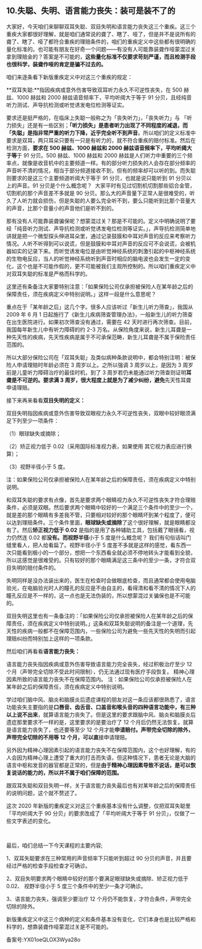 ## 10.失聪、失明、语言能力丧失：装可是装不了的
大家好，今天咱们来聊聊双耳失聪、双目失明和语言能力丧失这三个重疾。这三个重疾大家都很好理解，就是咱们通常说的聋了、瞎了、哑了，但是并不是说所有的聋了、瞎了、哑了都符合重疾的理赔条件的，咱们的重疾定义中这些都有很明确的量化标准的。也可能有朋友在好奇一个问题——有没有人可能靠装聋作哑蒙混过关拿到理赔金的？答案是不可能的，**这些量化标准不仅要求苛刻严谨，而且检测手段也很科学，装聋作哑的肯定是骗不过去的。**


咱们来逐条看下新版重疾定义中对这三个重疾的规定：


**双耳失聪:**指因疾病或意外伤害导致双耳听力永久不可逆性丧失，在 500 赫兹、1000 赫兹和 2000 赫兹语音频率下，平均听阈大于等于 91 分贝，且经纯音听力测试、声导抗检测或听觉诱发电位检测等证实。


要求还是挺严格的，在临床上失聪一般称之为「丧失听力」，「丧失听力」与 「听力损失」还是有一些区别；**「听力损失」是患者听力出现了不同程度的减退，而「失聪」是指非常严重的听力下降，近乎完全听不到声音**。所以咱们的定义标准中要求是双耳，两只耳朵只要有一只是有听力的，就不符合重疾的赔付标准。然后在检测方面，**要求在 500 赫兹、1000 赫兹和 2000 赫兹语音频率下，平均听阈大于等**于 91 分贝。500 赫兹、1000 赫兹和 2000 赫兹是人们听力中重要的三个频率点，就像是收音机中的主要频道一样。有的部分听力损失的人会存在部分频率的声音听不清的情况，相当于部分频道接收不到，但有的频率却可以听的到。而失聪则要求的是这三个主要频道听阈大于等于 91 分贝，也就是说只能听到 91 分贝以上的声音。91 分贝是个什么概念呢？  大家平时有见过切割机切割那些铝合金管，切割机的那个声音差不多就是 90 分贝。那么大的声音量下正常人是很难受的，听久了人听力就会损伤，但是失聪的人要么完全听不到，要么只能听到比那个音量大的声音，比那个音量小的声音他们是听不到的。


那有没有人可能靠装聋骗保呢？想蒙混过关？那是不可能的。定义中明确说明了要经「纯音听力测试、声导抗检测或听觉诱发电位检测等证实。」，声导抗检测简单地讲就是把一个微型探头伸进耳朵里，通过记录鼓膜和中耳对声音的反应来考察听力情况。人听不听得到可以说谎，但是鼓膜和中耳对声音的反应可不会说谎，会被机器如实的记录下来。而听觉诱发电位是由听觉神经系统的刺激引起的中枢神经系统的生物电反应，当人的听觉神经系统听到声音时相应的脑电波也会发生一定的变化，这个也是不可能作假的，更不可能被我们主观所控制的。所以咱们重疾定义中对双耳失聪的标准是严格而科学的。


这里还有条备注大家要特别注意：「如果保险公司仅承担被保险人在某年龄之后的保障责任，须在疾病定义中特别说明。」这样一段是什么意思呢？


重点在于「某年龄之后」这几个字。很多人应该听过「新生儿听力筛查」，我国从 2009 年 6 月 1 日起施行了《新生儿疾病筛查管理办法》，一般新生儿的听力筛查在出生医院进行。如果初次筛查没有通过，需要在 42 天时进行再次筛查。目前，我国每年新生儿中有听力障碍的约 2-3 万名。从保险角度来说，新生儿耳聋是一种先天性的疾病，先天性疾病是属于不可承保范畴，新生儿耳聋是不属于保险责任范围的。


所以大部分保险公司在「双耳失聪」及类似病种条款说明中，都会特别注明：被保险人申请理赔时年龄必须在 3 周岁以上。之所以强调 3 周岁以上，是因为 3 周岁前是儿童听力障碍治疗的最佳时机，到了 3 周岁若仍未能通过听力筛查则证明**耳聋是不可逆的。要求满 3 周岁，很大程度上就是为了减少纠纷，避免**先天性耳聋申请理赔。


接下来再来看看**双目失明的定义：**


双目失明指因疾病或意外伤害导致双眼视力永久不可逆性丧失，双眼中较好眼须满足下列至少一项条件： 


（1）眼球缺失或摘除； 


（2）矫正视力低于 0.02（采用国际标准视力表，如果使用 其它视力表应进行换算）； 


（3）视野半径小于 5 度。 


注：如果保险公司仅承担被保险人在某年龄之后的保障责任，须在疾病定义中特别说明。


和双耳失聪的要求有点像，首先是要求两个眼睛视力永久不可逆性丧失才符合理赔条件，必须是双眼。然后要求两个眼睛中较好的一个满足三个条件中的至少一个，就是差的那个眼睛有多差我不管，只要相对较好的那个眼睛坏到某个程度了，便可以达到理赔条件。三个条件里面，**眼球缺失或摘除**了这个很好理解，就是眼睛都没有了。然后**矫正视力低于 0.02** 是指的是用了各种辅助工具，包括戴了眼镜看，视力仍然连 0.02 都**没有。而视野半径**小于 5 度是什么概念呢？ 我们有句俗话叫门缝里看人，把人给看扁了。视野半径小于 5 度差不多就是这样的感觉，看东西一次只能看到极小的一个部分，想把一个东西看全就必须不停地转头才能看到全貌，所以这感觉是很难受的。只有较好的那个眼睛满足这三条中的至少一条，才符合双目失明的赔付条件的。


失明同样是没办法装出来的，医生在检查时会做眼底检查，而且通常都会使用电脑验光，在电脑验光时人的瞳孔的反应是不由自主的，看得清和看不清的情况下人的瞳孔反应是不一样的，这一点也是无法伪装的，所以想蒙混过关骗保也是不可能的。


双目失明这里也有一条备注的：「如果保险公司仅承担被保险人在某年龄之后的保障责任，须在疾病定义中特别说明。」这条和双耳失聪说明的备注是一个道理，先天性的疾病一般都不在保障范围内，一些保险公司为避免一些先天性的失明而引起理赔纠纷而特别加上这样的一项条款。


然后咱们再看看**语言能力丧失：**


语言能力丧失指因疾病或意外伤害导致语言能力完全丧失，经过积极治疗至少 12 个月（声带完全切除不受此时间限制），仍无法通过现有医疗手段恢复。 精神心理因素所致的语言能力丧失不在保障范围内。 注：如果保险公司仅承担被保险人在某年龄之后的保障责任，须在疾病定义中特别说明。


学过咱们脑中风、脑炎和脑膜炎后遗症课程的朋友对这一条应该都很熟悉了，语言功能丧失主要指的是**口唇音、齿舌音、口盖音和喉头音的四种语言功能中，有三种以上说不出来**，就算语言能力丧失了。但是这里的要求跟脑中风、脑炎和脑膜炎后遗症那里要求不一样的是，这里要求的是要治疗了 12 个月后仍然无法恢复。就算是语言能力丧失了，也还要等至少 12 个月才能**申请赔付。声带完全切除的除外，声带完全切除的不用等 12 个月，可以直**接申请理赔。


另外因为精神心理因素引起的语言能力丧失不在保障范围内，这个也好理解，有的人会因为精神心理上遭受了重大的打击而失语，但这种情况下，患者无论是大脑的语言中枢和发音的器官都是正常的，但是**由于精神心理因素导致不说话，是可以恢复说话的能力的，所以并不属于咱们保障的范围。**


跟双耳失聪和双目失明一样，关于语言能力丧失最后也有对某年龄之后的保障责任的说明问题，这个就不赘述了。


这次 2020 年新版的重疾定义对这三个重疾基本没有什么调整，仅把双耳失聪里「平均听阈大于 90 分贝」的要求改成了「平均听阈大于等于 91 分贝」，仅做了一些文字表述的变化。


 


最后，咱们总结一下今天课程的主要内容;


1、双耳失聪要求在三种常用的声音频率下只能听到超过 90 分贝的声音，并且要经过严格的检查手段检查才可确诊。


2、双目失明要求两个眼睛中较好的那个要满足眼球缺失或摘除、矫正视力低于 0.02、 视野半径小于 5 度三个条件中的至少一条才可确诊。


3、语言能力丧失，强调至少要治疗 12 个月仍不能恢复，才符合条件，声带完全切除的除外。


新版重疾定义中这三个病种的定义和条件基本没有变化，它们本身也是比较严格和科学的，想靠装聋作哑蒙混过关是不可能的。


备案号:YX01oeQLOX3Wya28o

